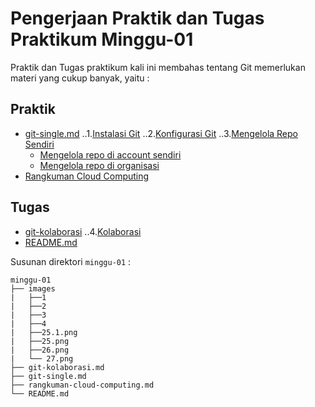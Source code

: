 # Pengerjaan Praktik dan Tugas Praktikum Minggu-01
Praktik dan Tugas praktikum kali ini membahas tentang Git memerlukan materi yang cukup banyak, yaitu :
## Praktik
* [git-single.md](git-single.md)
..1.[Instalasi Git](git-single.md)
..2.[Konfigurasi Git](git-single.md) 
..3.[Mengelola Repo Sendiri](git-single.md)
   * [Mengelola repo di account sendiri](git-single.md)
   * [Mengelola repo di organisasi](git-single.md)
* [Rangkuman Cloud Computing](rangkuman-cloud-computing.md)
## Tugas
* [git-kolaborasi](git-kolaborasi.md)
..4.[Kolaborasi](git-kolaborasi.md)
* [README.md](README.md)


Susunan direktori `minggu-01` :
```
minggu-01
├── images
|   ├──1
|   ├──2
|   ├──3
|   ├──4
|   ├──25.1.png
|   ├──25.png
|   ├──26.png
|   └── 27.png
├── git-kolaborasi.md
├── git-single.md
├── rangkuman-cloud-computing.md
└── README.md
```
